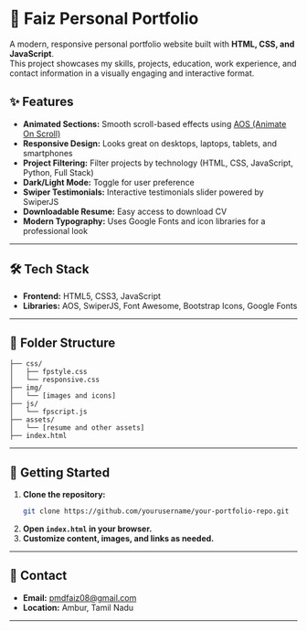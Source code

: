 # 🚀 Faiz Personal Portfolio

A modern, responsive personal portfolio website built with **HTML, CSS, and JavaScript**.  
This project showcases my skills, projects, education, work experience, and contact information in a visually engaging and interactive format.

## ✨ Features

- **Animated Sections:** Smooth scroll-based effects using [AOS (Animate On Scroll)](https://michalsnik.github.io/aos/)
- **Responsive Design:** Looks great on desktops, laptops, tablets, and smartphones
- **Project Filtering:** Filter projects by technology (HTML, CSS, JavaScript, Python, Full Stack)
- **Dark/Light Mode:** Toggle for user preference
- **Swiper Testimonials:** Interactive testimonials slider powered by SwiperJS
- **Downloadable Resume:** Easy access to download CV
- **Modern Typography:** Uses Google Fonts and icon libraries for a professional look

---

## 🛠️ Tech Stack

- **Frontend:** HTML5, CSS3, JavaScript
- **Libraries:** AOS, SwiperJS, Font Awesome, Bootstrap Icons, Google Fonts

---

## 📂 Folder Structure

```
├── css/
│   ├── fpstyle.css
│   └── responsive.css
├── img/
│   └── [images and icons]
├── js/
│   └── fpscript.js
├── assets/
│   └── [resume and other assets]
├── index.html
```

---

## 🚦 Getting Started

1. **Clone the repository:**
   ```bash
   git clone https://github.com/yourusername/your-portfolio-repo.git
   ```
2. **Open `index.html` in your browser.**
3. **Customize content, images, and links as needed.**

---

## 📧 Contact

- **Email:** pmdfaiz08@gmail.com
- **Location:** Ambur, Tamil Nadu

---

